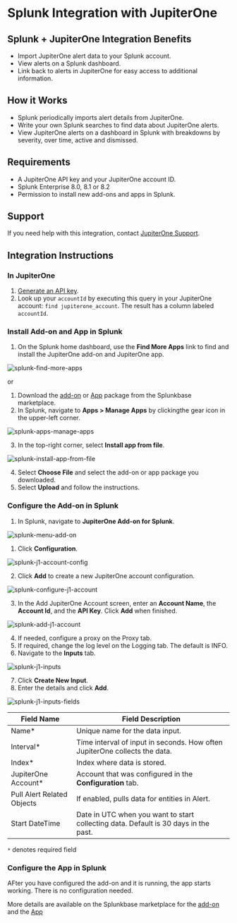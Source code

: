 # Splunk Integration with JupiterOne

## Splunk + JupiterOne Integration Benefits

- Import JupiterOne alert data to your Splunk account.
- View alerts on a Splunk dashboard.
- Link back to alerts in JupiterOne for easy access to additional information.

## How it Works

- Splunk periodically imports alert details from JupiterOne.
- Write your own Splunk searches to find data about JupiterOne alerts.
- View JupiterOne alerts on a dashboard in Splunk with breakdowns by severity, over time, active and dismissed. 

## Requirements

- A JupiterOne API key and your JupiterOne account ID.
- Splunk Enterprise 8.0, 8.1 or 8.2
- Permission to install new add-ons and apps in Splunk.

## Support

If you need help with this integration, contact [JupiterOne Support](https://support.jupiterone.io).

## Integration Instructions

### In JupiterOne

1. [Generate an API key](https://support.jupiterone.io/hc/en-us/articles/360025847594-Enable-API-Key-Access).
2. Look up your `accountId` by executing this query in your JupiterOne account: `find jupiterone_account`. The result has a column labeled `accountId`.

### Install Add-on and App in Splunk

1. On the Splunk home dashboard, use the **Find More Apps** link to find and install the JupiterOne add-on and JupiterOne app.

![splunk-find-more-apps](../../../assets/splunk-find-more-apps.png)

or

1. Download the [add-on](https://splunkbase.splunk.com/app/6138) or [App](https://splunkbase.splunk.com/app/6139) package from the Splunkbase marketplace.
2. In Splunk, navigate to **Apps > Manage Apps** by clickingthe gear icon in the upper-left corner.

![splunk-apps-manage-apps](../../../assets/splunk-apps-manage-apps.png)

3. In the top-right corner, select **Install app from file**.

![splunk-install-app-from-file](../../../assets/splunk-install-app-from-file.png)

4. Select **Choose File** and select the add-on or app package you downloaded.
5. Select **Upload** and follow the instructions.

### Configure the Add-on in Splunk

1. In Splunk, navigate to **JupiterOne Add-on for Splunk**.

![splunk-menu-add-on](../../../assets/splunk-menu-add-on.png)

1. Click **Configuration**.

![splunk-j1-account-config](../../../assets/splunk-j1-account-config.png)

2. Click **Add** to create a new JupiterOne account configuration.

![splunk-configure-j1-account](../../../assets/splunk-configure-j1-account.png)

3. In the Add JupiterOne Account screen, enter an **Account Name**, the **Account Id**, and the **API Key**. Click **Add** when finished.

![splunk-add-j1-account](../../../assets/splunk-add-j1-account.png)

4. If needed, configure a proxy on the Proxy tab.
5. If required, change the log level on the Logging tab. The default is INFO.
6. Navigate to the **Inputs** tab.

![splunk-j1-inputs](../../../assets/splunk-j1-inputs.png)

7. Click **Create New Input**.
8. Enter the details and click **Add**.

![splunk-j1-inputs-fields](../../../assets/splunk-j1-inputs-fields.png)

| Field Name                 | Field Description                        |
| -------------------------- | ---------------------------------------- |
| Name*                      | Unique name for the data input.          |
| Interval*                  | Time interval of input in seconds. How often JupiterOne collects the data. |
| Index*                     | Index where data is stored.              |
| JupiterOne Account*        | Account that was configured in the **Configuration** tab. |
| Pull Alert Related Objects | If enabled, pulls data for entities in Alert. |
| Start DateTime             | Date in UTC when you want to start collecting data. Default is 30 days in the past. |

`*` denotes required field

### Configure the App in Splunk

AFter you have configured the add-on and it is running, the app starts working. There is no configuration needed.

More details are available on the Splunkbase marketplace for the [add-on](https://splunkbase.splunk.com/app/6138) and the [App](https://splunkbase.splunk.com/app/6139)
